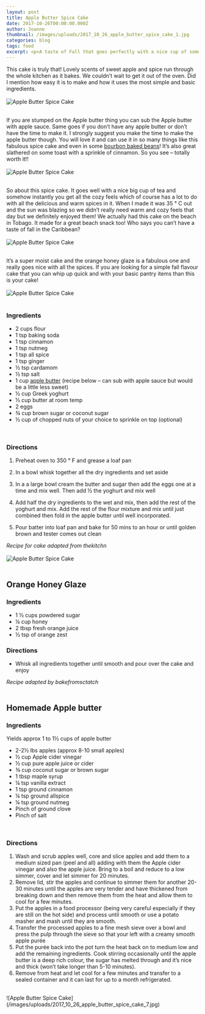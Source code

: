 ```yaml
---
layout: post
title: Apple Butter Spice Cake
date: 2017-10-26T00:00:00.000Z
author: Joanne
thumbnail: /images/uploads/2017_10_26_apple_butter_spice_cake_1.jpg
categories: blog
tags: food
excerpt: <p>A taste of Fall that goes perfectly with a nice cup of something warm</p>
---
```


This cake is truly that! Lovely scents of sweet apple and spice run through the whole kitchen as it bakes. We couldn’t wait to get it out of the oven. Did I mention how easy it is to make and how it uses the most simple and basic ingredients.
<br>
<br>
![Apple Butter Spice Cake](/images/uploads/2017_10_26_apple_butter_spice_cake_2.jpg)
<br>
<br>

If you are stumped on the Apple butter thing you can sub the Apple butter with apple sauce. Same goes if you don’t have any apple butter or don’t have the time to make it. I strongly suggest you make the time to make the apple butter though. You will love it and can use it in so many things like this fabulous spice cake and even in some [bourbon baked beans](https://www.oliveandmango.com/apple-butter-baked-beans)! It’s also great slathered on some toast with a sprinkle of cinnamon. So you see &ndash; totally worth it!!
<br>
<br>
![Apple Butter Spice Cake](/images/uploads/2017_10_26_apple_butter_spice_cake_3.jpg)
<br>
<br>

So about this spice cake. It goes well with a nice big cup of tea and somehow instantly you get all the cozy feels which of course has a lot to do with all the delicious and warm spices in it. When I made it was 35 &deg; C out and the sun was blazing so we didn’t really need warm and cozy feels that day but we definitely enjoyed them! We actually had this cake on the beach in Tobago. It made for a great beach snack too! Who says you can’t have a taste of fall in the Caribbean?
<br>
<br>
![Apple Butter Spice Cake](/images/uploads/2017_10_26_apple_butter_spice_cake_4.jpg)
<br>
<br>

It’s a super moist cake and the orange honey glaze is a fabulous one and really goes nice with all the spices. If you are looking for a simple fall flavour cake that you can whip up quick and with your basic pantry items than this is your cake!
<br>
<br>
![Apple Butter Spice Cake](/images/uploads/2017_10_26_apple_butter_spice_cake_5.jpg)
<br>
<br>

### Ingredients

* 2 cups flour
* 1 tsp baking soda
* 1 tsp cinnamon
* 1 tsp nutmeg
* 1 tsp all spice
* 1 tsp ginger
* &frac12; tsp cardamom
* &frac12; tsp salt  
* 1 cup <span class="highlight">[apple butter](https://www.oliveandmango.com/apple-butter)</span> (recipe below &ndash; can sub with apple sauce but would be a little less sweet)
* &frac12; cup Greek yoghurt
* &frac12; cup butter at room temp
* 2 eggs
* &frac34; cup brown sugar or coconut sugar
* &frac12; cup of chopped nuts of your choice to sprinkle on top (optional)
<br>

### Directions

1. Preheat oven to 350 &deg; F and grease a loaf pan

1. In a bowl whisk together all the dry ingredients and set aside

1. In a a large bowl cream the butter and sugar then add the eggs one at a time and mix well. Then add &frac12; the yoghurt and mix well

1. Add half the dry ingredients to the wet and mix, then add the rest of the yoghurt and mix. Add the rest of the flour mixture and mix until just combined then fold in the apple butter until well incorporated.

1. Pour batter into loaf pan and bake for 50 mins to an hour or until golden brown and tester comes out clean

*Recipe for cake adapted from thekitchn*
<br>
<br>
![Apple Butter Spice Cake](/images/uploads/2017_10_26_apple_butter_spice_cake_6.jpg)
<br>
<br>

## Orange Honey Glaze

### Ingredients

* 1 &frac12; cups powdered sugar
* &frac14; cup honey
* 2 tbsp fresh orange juice
* &frac12; tsp of orange zest

### Directions

* Whisk all ingredients together until smooth and pour over the cake and enjoy

*Recipe adapted by bakefromsctatch*
<br>
<br>

## Homemade Apple butter

### Ingredients
Yields approx 1 to 1½ cups of apple butter

* 2-2½ lbs apples (approx 8-10 small apples)
* ½ cup Apple cider vinegar
* ½ cup pure apple juice or cider
* ¾ cup coconut sugar or brown sugar
* 1 tbsp maple syrup
* ¼ tsp vanilla extract
* 1 tsp ground cinnamon
* ¼ tsp ground allspice
* ¼ tsp ground nutmeg
* Pinch of ground clove
* Pinch of salt
<br>

### Directions

1. Wash and scrub apples well, core and slice apples and add them to a medium sized pan (peel and all) adding with them the Apple cider vinegar and also the apple juice. Bring to a boil and reduce to a low simmer, cover and let simmer for 20 minutes.
2. Remove lid, stir the apples and continue to simmer them for another 20-30 minutes until the apples are very tender and have thickened from breaking down and then remove them from the heat and allow them to cool for a few minutes.
3. Put the apples in a food processor (being very careful especially if they are still on the hot side) and process until smooth or use a potato masher and mash until they are smooth.
4. Transfer the processed apples to a fine mesh sieve over a bowl and press the pulp through the sieve so that your left with a creamy smooth apple purée
5. Put the purée back into the pot turn the heat back on to medium low and add the remaining ingredients. Cook stirring occasionally until the apple butter is a deep rich colour, the sugar has melted through and it’s nice and thick (won’t take longer than 5-10 minutes).
6. Remove from heat and let cool for a few minutes and transfer to a sealed container and it can last for up to a month refrigerated.

<br>
![Apple Butter Spice Cake](/images/uploads/2017_10_26_apple_butter_spice_cake_7.jpg)
